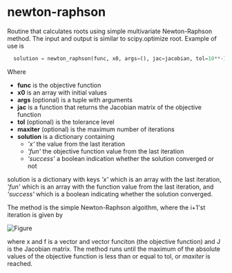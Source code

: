 # newton-raphson
Routine that calculates roots using simple multivariate Newton-Raphson method. The input and output is similar to scipy.optimize root. Example of use is

```python
  solution = newton_raphson(func, x0, args=(), jac=jacobian, tol=10**-10, maxiter=10)
```

Where
- **func** is the objective function
- **x0** is an array with initial values
- **args** (optional) is a tuple with arguments
- **jac** is a function that returns the Jacobian matrix of the objective function
- **tol** (optional) is the tolerance level
- **maxiter** (optional) is the maximum number of iterations
- **solution** is a dictionary containing
  - *'x'* the value from the last iteration
  - *'fun'* the objective function value from the last iteration
  - *'success'* a boolean indication whether the solution converged or not

solution is a dictionary with keys *'x'* which is an array with the last iteration, *'fun'* which is an array with the function value from the last iteration, and *'success'* which is a boolean indicating whether the solution converged.

The method is the simple Newton-Raphson algoithm, where the i+1'st iteration is given by

![Figure](https://latex.codecogs.com/png.image?\dpi{110}&space;\bg_white&space;x_{i+1}=x_i-J(x_i,z)f(x_i,z),)

where x and f is a vector and vector funciton (the objective function) and J is the Jacobian matrix. The method runs until the maximum of the absolute values of the objective function is less than or equal to tol, or *maxiter* is reached.
